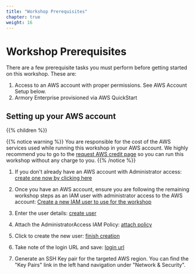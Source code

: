 ```yaml
---
title: "Workshop Prerequisites"
chapter: true
weight: 16
---
```


# Workshop Prerequisites

There are a few prerequisite tasks you must perform before getting started on this workshop. These are:

1. Access to an AWS account with proper permissions. See AWS Account Setup below.
1. Armory Enterprise provisioned via AWS QuickStart


## Setting up your AWS account

{{% children %}}

{{% notice warning %}}
You are responsible for the cost of the AWS services used while running this workshop in your AWS account. We highly recommend you to go to the [request AWS credit page](/030_self_guided_setup/30_request_credit.html) so you can run this workshop without any charge to you.
{{% /notice %}}

1. If you don't already have an AWS account with Administrator access: 
[create one now by clicking here](https://aws.amazon.com/getting-started/)

1. Once you have an AWS account, ensure you are following the remaining workshop steps
as an IAM user with administrator access to the AWS account:
[Create a new IAM user to use for the workshop](https://console.aws.amazon.com/iam/home?#/users$new)

1. Enter the user details:
[create user](/images/20_prerequisites/iam-1-create-user.png)

1. Attach the AdministratorAccess IAM Policy:
[attach policy](/images/20_prerequisites/iam-2-attach-policy.png)

1. Click to create the new user:
[finish creation](/images/20_prerequisites/iam-3-create-user.png)

1. Take note of the login URL and save:
[login url](/images/20_prerequisites/iam-4-save-url.png)

1. Generate an SSH Key pair for the targeted AWS region. You can find the "Key Pairs" link in the left hand navigation under "Network & Security". 